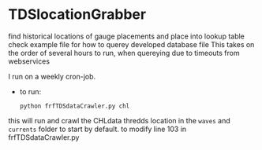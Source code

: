 # TDSlocationGrabber
find historical locations of gauge placements and place into lookup table
check example file for how to querey developed database file
This takes on the order of several hours to run, when quereying due to timeouts from webservices

I run on a weekly cron-job.


- to run: 

   `python frfTDSdataCrawler.py chl`

this will run and crawl the CHLdata thredds location in the `waves` and `currents` folder to start by default. to 
modify line 103 in frfTDSdataCrawler.py
